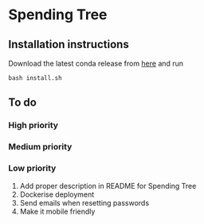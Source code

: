 # Spending Tree

## Installation instructions
Download the latest conda release from [here](https://www.anaconda.com/distribution/) and run
```
bash install.sh
```

## To do
### High priority

### Medium priority

### Low priority
1. Add proper description in README for Spending Tree
1. Dockerise deployment
1. Send emails when resetting passwords
1. Make it mobile friendly